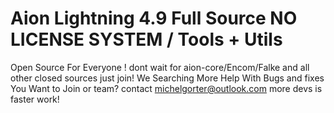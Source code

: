 # Aion Lightning 4.9 Full Source NO LICENSE SYSTEM / Tools + Utils
Open Source For Everyone ! dont wait for aion-core/Encom/Falke and all other closed sources just join!
We Searching More Help With Bugs and fixes You Want to Join or team? contact michelgorter@outlook.com more devs is faster work!
